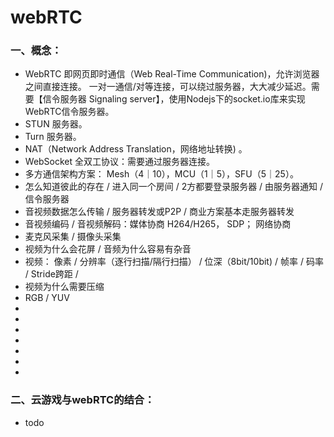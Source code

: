 # webRTC 

### 一、概念：
+ WebRTC 即网页即时通信（Web Real-Time Communication)，允许浏览器之间直接连接。 一对一通信/对等连接，可以绕过服务器，大大减少延迟。需要【信令服务器 Signaling server】，使用Nodejs下的socket.io库来实现WebRTC信令服务器。
+ STUN 服务器。
+ Turn 服务器。
+ NAT（Network Address Translation，网络地址转换) 。
+ WebSocket 全双工协议：需要通过服务器连接。
+ 多方通信架构方案： Mesh（4｜10），MCU（1｜5），SFU（5｜25）。
+ 怎么知道彼此的存在 / 进入同一个房间 / 2方都要登录服务器 / 由服务器通知 / 信令服务器
+ 音视频数据怎么传输 / 服务器转发或P2P / 商业方案基本走服务器转发
+ 音视频编码 / 音视频解码：媒体协商 H264/H265， SDP； 网络协商
+ 麦克风采集 / 摄像头采集
+ 视频为什么会花屏 / 音频为什么容易有杂音
+ 视频： 像素 / 分辨率（逐行扫描/隔行扫描） / 位深（8bit/10bit) / 帧率 / 码率 / Stride跨距 / 
+ 视频为什么需要压缩
+ RGB / YUV 
+ 
+ 
+ 
+ 
+ 
+ 
+ 

### 二、云游戏与webRTC的结合：
+ todo
